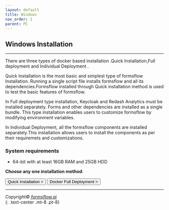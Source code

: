 ```yaml
---
layout: default
title: Windows 
nav_order: 1
parent: PC
---
```


## Windows Installation


---

There are three types of docker based installation .Quick Installation,Full deployment and Individual Deployment .  

Quick Installation is the most basic and simplest type of formsflow Installation. Running a single script file installs formsflow and all its dependencies.Formsflow installed through Quick installation method is used to test the basic features of formsflow.  

In Full deployment type installation, Keycloak and Redash Analytics must be installed separately. Forms and other dependencies are installed as a single bundle. This type installation enables users to customize formsflow by modifying environment variables.  

In Individual Deployment, all the formsflow components are installed separately.This installation allows users to install the components as per their requiremets and customizations. 

### System requirements
 
- 64-bit with at least 16GB RAM and 25GB HDD  


**Choose any one installation method**:  

<a href="/forms-flow-installation-doc/Pages/Docker_Based/QuickInstallation.html" ><button type="button" name="button" class="btn mr-3">Quick Installation ></button></a>
<a href="/forms-flow-installation-doc/Pages/Docker_Based/DockerFull.html" ><button type="button" name="button" class="btn mr-3">Docker Full Deployment ></button></a>



---

  *Copyright© [formsflow.ai](https://formsflow.ai/)*   
  {: .text-center .mt-8 .pt-8}